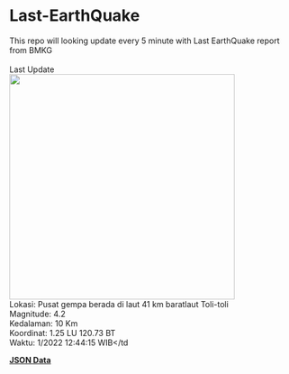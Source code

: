 # Last-EarthQuake
This repo will looking update every 5 minute with Last EarthQuake report from BMKG
<br>
<br>
Last Update
<br>
<img src="https://ews.bmkg.go.id/TEWS/data/20221105124415.mmi.jpg" width="400"/>
<br>
Lokasi: Pusat gempa berada di laut 41 km baratlaut Toli-toli <br>
Magnitude: 4.2 <br>
Kedalaman: 10 Km <br>
Koordinat: 1.25 LU 120.73 BT <br>
Waktu: 1/2022 12:44:15 WIB</td <br>

<a href="./data/data.json">**JSON Data**</a>
